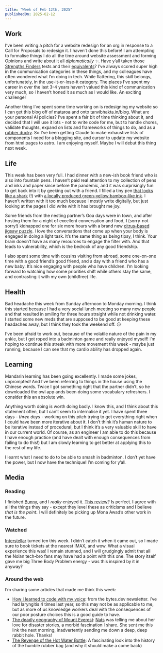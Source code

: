 ```yaml
---
title: "Week of Feb 12th, 2025"
publishedOn: 2025-02-12
---
```


## Work

I’ve been writing a pitch for a website redesign for an org in response to a Call for Proposals to redesign it. I haven’t done this before! I am attempting to formalise things I do all the time around website assessment and forming Opinions and write about it all _diplomatically ✨_. Have y’all taken those [Strengths Finders](https://en.wikipedia.org/wiki/CliftonStrengths) tests and their [equivalents](https://en.wikipedia.org/wiki/Myers%E2%80%93Briggs_Type_Indicator)? I’ve always scored super high in the communication categories in these things, and my colleagues have often wondered what I’m doing in tech. While flattering, this skill belongs, unfortunately, in the use-it-or-lose-it category. The places I’ve spent my career in over the last 3-4 years haven’t valued this kind of communication very much, so I haven’t honed it as much as I would like. An exciting challenge!

Another thing I’ve spent some time working on is redesigning my website so I can get this blog off of [mataroa](https://mataroa.blog/) and onto [tanvibhakta.in/blog](https://tanvibhakta.in/blog). What are your personal AI policies? I’ve spent a fair bit of time thinking about it, and decided that I will use it lots - not to write code for me, but to handle chores, validate thoughts, expand on lists and frameworks of things to do, and as a [rubber ducky](https://en.m.wikipedia.org/wiki/Rubber_duck_debugging). So I’ve been getting Claude to make exhaustive lists of components I need for a blogging site, and cursor to update my website from html pages to astro. I am enjoying myself. Maybe I will debut this thing next week.

## Life

This week has been very full. I had dinner with a new-ish book friend who is also into fountain pens. I haven’t paid real attention to my collection of pens and inks and paper since before the pandemic, and it was surprisingly fun to get back into it by geeking out with a friend. I filled a tiny pen [that looks like a shark](https://thepenworld.com/products/jinhao-shark-fountain-pen-blue?variant=48602018513197&currency=INR&utm_medium=product_sync&utm_source=google&utm_content=sag_organic&utm_campaign=sag_organic&gad_source=1&gclid=CjwKCAiAqrG9BhAVEiwAaPu5zpM0R3y3b9rwwDLuAEizPt0p-Qs6PuOi56hY244V9oqCQY78TpaKDhoCFHoQAvD_BwE) (!) with [a locally produced green-yellow bamboo-like ink](https://www.youtube.com/watch?v=aiOmVKBEoKs). I haven’t written with it too much because I mostly write digitally, but just looking at the pages I did write with it has brought me joy.

Some friends from the nesting partner’s Goa days were in town, and after hosting them for a night of excellent conversation and food, I (sorry-not-sorry!) kidnapped one for six more hours with a brand new [citrus-based jigsaw puzzle](https://jigsawnation.com/in/en/products/scrumptious/). I love the conversations that come up when your body is engaged in doing a light task. It’s the same thing as being tipsy, I think. Your brain doesn’t have as many resources to engage the filter with. And that leads to vulnerability, which is the bedrock of any good friendship.

I also spent some time with cousins visiting from abroad, some one-on-one time with a good friend’s good friend, and a day with a friend who has a new baby. It’s nice engaging with people who have children. I’m looking forward to watching how some priorities shift while others stay the same, and contrasting it with my own (childfree) life.

## Health

Bad headache this week from Sunday afternoon to Monday morning. I think this started because I had a very social lunch meeting so many new people and that resulted in smiling for three hours straight while not drinking water. I started some new meds that are supposed to be good at keeping these headaches away, but I think they took the weekend off. :unamused:

I’ve been afraid to work out, because of the volatile nature of the pain in my ankle, but I got roped into a badminton game and really enjoyed myself! I’m hoping to continue this streak with more movement this week - maybe just running, because I can see that my cardio ability has dropped again.

## Learning

Mandarin learning has been going excellently. I made some jokes, unprompted! And I’ve been referring to things in the house using the Chinese words. Twice I got something right that the partner didn’t, so he downloaded the owl app ands been doing some vocabulary refreshers. I consider this an absolute win.

Anything worth doing is worth doing badly. I know this, and I think about this statement often, but I can’t seem to internalise it yet. I have spent three days - _three days_ - working on this pitch trying to get everything right when I could have been more iterative about it. I don’t think it’s human nature to be iterative instead of procedural, but I think it’s a very valuable skill to have in our current world. Of course, as an engineer I am able to do this because I have enough practice (and have dealt with enough consequences from failing to do this!) but I am slowly learning to get better at applying this to the rest of my life.

I learnt what I need to do to be able to smash in badminton. I don’t yet have the power, but I now have the technique! I’m coming for y’all.

## Media

### Reading

I finished [Bunny](https://www.goodreads.com/book/show/53285047-bunny), and I _really_ enjoyed it. [This review](https://www.goodreads.com/review/show/2882038042)? Is perfect. I agree with all the things they say - except they level these as criticisms and I believe _that is the point_. I will definitely be picking up Mona Awad’s other work in the future.

### Watched

[Interstellar](https://letterboxd.com/film/interstellar/) turned ten this week. I didn’t catch it when it came out, so I made sure to book tickets at the nearest IMAX, and wow. What a visual experience this was! I remain stunned, and I will grudgingly admit that all the Nolan tech-bro fans may have had a point with this one. The story itself gave me big Three Body Problem energy - was this inspired by it in anyway?

### Around the web

I’m sharing some articles that made me think this week:

- [How I learned to code with my voice](https://whitep4nth3r.com/blog/how-i-learned-to-code-with-my-voice/): from the bytes.dev newsletter. I’ve had laryngitis 4 times last year, so this may not be as applicable to me, but as more of us knowledge workers deal with the consequences of our poor posture choices this is a good guide to have.
- [The deadly geography of Mount Everest](https://bigthink.com/strange-maps/everest-deaths/): [Nats](https://natashay.notion.site/Nats-is-online-1985c75307828053a487ceeac640f650) was telling me about her love for disaster stories, a morbid fascination I share. She sent me this link the next morning, inadvertently sending me down a deep, deep rabbit hole. Thanks!
- [The Revenge of the Hot Water Bottle](https://solar.lowtechmagazine.com/2022/01/the-revenge-of-the-hot-water-bottle/#fnref:1): A fascinating look into the history of the humble rubber bag (and why it should make a come back)
